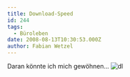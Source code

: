 ```yaml
---
title: Download-Speed
id: 244
tags:
  - Büroleben
date: 2008-08-13T10:30:53.000Z
author: Fabian Wetzel
---
```


Daran könnte ich mich gewöhnen...
![](https://az275061.vo.msecnd.net/blogmedia/2008/08/dl.jpg "dl")
